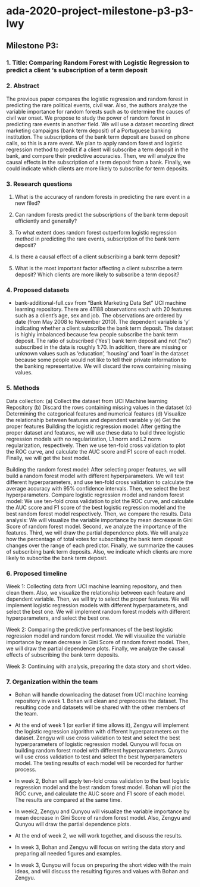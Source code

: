 # ada-2020-project-milestone-p3-p3-lwy
## Milestone P3:

### 1.	Title: Comparing Random Forest with Logistic Regression to predict a client ‘s subscription of a term deposit

### 2.	Abstract
The previous paper compares the logistic regression and random forest in predicting the rare political events, civil war. Also, the authors analyze the variable importance for random forests such as to determine the causes of civil war onset. We propose to study the power of random forest in predicting rare events in another field. We will use a dataset recording direct marketing campaigns (bank term deposit) of a Portuguese banking institution. The subscriptions of the bank term deposit are based on phone calls, so this is a rare event. We plan to apply random forest and logistic regression method to predict if a client will subscribe a term deposit in the bank, and compare their predictive accuracies. Then, we will analyze the causal effects in the subscription of a term deposit from a bank. Finally, we could indicate which clients are more likely to subscribe for term deposits. 

### 3.	Research questions
1. What is the accuracy of random forests in predicting the rare event in a new filed?

2. Can random forests predict the subscriptions of the bank term deposit efficiently and generally?

3. To what extent does random forest outperform logistic regression method in predicting the rare events, subscription of the bank term deposit?

4. Is there a causal effect of a client subscribing a bank term deposit?

5. What is the most important factor affecting a client subscribe a term deposit? Which clients are more likely to subscribe a term deposit?

### 4.	Proposed datasets
-	bank-additional-full.csv from “Bank Marketing Data Set” UCI machine learning repository. There are 41188 observations each with 20 features such as a client’s age, sex and job. The observations are ordered by date (from May 2008 to November 2010). The dependent variable is ‘y’ indicating whether a client subscribe the bank term deposit. 
The dataset is highly imbalanced because few people subscribe the bank term deposit. The ratio of subscribed (‘Yes’) bank term deposit and not ('no') subscribed in the data is roughly 1:70. In addition, there are missing or unknown values such as ‘education’, ‘housing’ and ‘loan’ in the dataset because some people would not like to tell their private information to the banking representative. We will discard the rows containing missing values. 

### 5.	Methods
Data collection: (a) Collect the dataset from UCI Machine learning Repository (b) Discard the rows containing missing values in the dataset (c) Determining the categorical features and numerical features (d) Visualize the relationship between features and dependent variable y (e) Get the proper features
Building the logistic regression model: After getting the proper dataset and features, we will use these data to build three logistic regression models with no regularization, L1 norm and L2 norm regularization, respectively. Then we use ten-fold cross validation to plot the ROC curve, and calculate the AUC score and F1 score of each model. Finally, we will get the best model.

Building the random forest model: After selecting proper features, we will build a random forest model with different hyperparameters. We will test different hyperparameters, and use ten-fold cross validation to calculate the average accuracy with 95% confidence intervals. Then, we select the best hyperparameters. 
Compare logistic regression model and random forest model: We use ten-fold cross validation to plot the ROC curve, and calculate the AUC score and F1 score of the best logistic regression model and the best random forest model respectively. Then, we compare the results.
Data analysis: We will visualize the variable importance by mean decrease in Gini Score of random forest model. Second, we analyze the importance of the features. Third, we will draw the partial dependence plots. We will analyze how the percentage of total votes for subscribing the bank term deposit changes over the range of each predictor. Finally, we summarize the causes of subscribing bank term deposits. Also, we indicate which clients are more likely to subscribe the bank term deposit.

### 6.	Proposed timeline
Week 1: Collecting data from UCI machine learning repository, and then clean them. Also, we visualize the relationship between each feature and dependent variable. Then, we will try to select the proper features. We will implement logistic regression models with different hyperparameters, and select the best one. We will implement random forest models with different hyperparameters, and select the best one. 

Week 2: Comparing the predictive performances of the best logistic regression model and random forest model. We will visualize the variable importance by mean decrease in Gini Score of random forest model. Then, we will draw the partial dependence plots. Finally, we analyze the causal effects of subscribing the bank term deposits.

Week 3: Continuing with analysis, preparing the data story and short video.

### 7.	Organization within the team
-	Bohan will handle downloading the dataset from UCI machine learning repository in week 1. Bohan will clean and preprocess the dataset. The resulting code and datasets will be shared with the other members of the team. 

-	At the end of week 1 (or earlier if time allows it), Zengyu will implement the logistic regression algorithm with different hyperparameters on the dataset. Zengyu will use cross validation to test and select the best hyperparameters of logistic regression model. Qunyou will focus on building random forest model with different hyperparameters. Qunyou will use cross validation to test and select the best hyperparameters model. The testing results of each model will be recorded for further process.

-	In week 2, Bohan will apply ten-fold cross validation to the best logistic regression model and the best random forest model. Bohan will plot the ROC curve, and calculate the AUC score and F1 score of each model. The results are compared at the same time.

-	In week2, Zengyu and Qunyou will visualize the variable importance by mean decrease in Gini Score of random forest model. Also, Zengyu and Qunyou will draw the partial dependence plots. 

-	At the end of week 2, we will work together, and discuss the results.

-	In week 3, Bohan and Zengyu will focus on writing the data story and preparing all needed figures and examples.

-	In week 3, Qunyou will focus on preparing the short video with the main ideas, and will discuss the resulting figures and values with Bohan and Zengyu.



